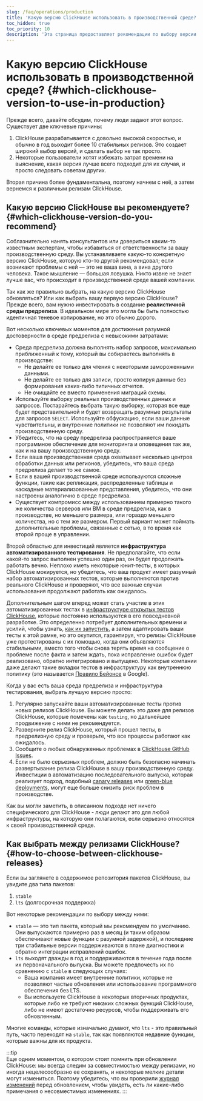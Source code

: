 ```yaml
---
slug: /faq/operations/production
title: 'Какую версию ClickHouse использовать в производственной среде?'
toc_hidden: true
toc_priority: 10
description: 'Эта страница предоставляет рекомендации по выбору версии ClickHouse для использования в производственной среде'
---
```



# Какую версию ClickHouse использовать в производственной среде? {#which-clickhouse-version-to-use-in-production}

Прежде всего, давайте обсудим, почему люди задают этот вопрос. Существует две ключевые причины:

1.  ClickHouse разрабатывается с довольно высокой скоростью, и обычно в год выходит более 10 стабильных релизов. Это создает широкий выбор версий, и сделать выбор не так просто.
2.  Некоторые пользователи хотят избежать затрат времени на выяснение, какая версия лучше всего подходит для их случая, и просто следовать советам других.

Вторая причина более фундаментальна, поэтому начнем с неё, а затем вернемся к различным релизам ClickHouse.

## Какую версию ClickHouse вы рекомендуете? {#which-clickhouse-version-do-you-recommend}

Соблазнительно нанять консультантов или довериться каким-то известным экспертам, чтобы избавиться от ответственности за вашу производственную среду. Вы устанавливаете какую-то конкретную версию ClickHouse, которую кто-то другой рекомендовал; если возникают проблемы с ней — это не ваша вина, а вина другого человека. Такое мышление — большая ловушка. Никто извне не знает лучше вас, что происходит в производственной среде вашей компании.

Так как же правильно выбрать, на какую версию ClickHouse обновляться? Или как выбрать вашу первую версию ClickHouse? Прежде всего, вам нужно инвестировать в создание **реалистичной среды предрелиза**. В идеальном мире это могла бы быть полностью идентичная теневое копирование, но это обычно дорого.

Вот несколько ключевых моментов для достижения разумной достоверности в среде предрелиза с невысокими затратами:

- Среда предрелиза должна выполнять набор запросов, максимально приближенный к тому, который вы собираетесь выполнять в производстве:
    - Не делайте ее только для чтения с некоторыми замороженными данными.
    - Не делайте ее только для записи, просто копируя данные без формирования каких-либо типичных отчетов.
    - Не очищайте ее вместо применения миграций схемы.
- Используйте выборку реальных производственных данных и запросов. Постарайтесь выбрать такую выборку, которая все еще будет представительной и будет возвращать разумные результаты для запросов `SELECT`. Используйте обфускацию, если ваши данные чувствительны, и внутренние политики не позволяют им покидать производственную среду.
- Убедитесь, что на среду предрелиза распространяется ваше программное обеспечение для мониторинга и оповещения так же, как и на вашу производственную среду.
- Если ваша производственная среда охватывает несколько центров обработки данных или регионов, убедитесь, что ваша среда предрелиза делает то же самое.
- Если в вашей производственной среде используются сложные функции, такие как репликация, распределенные таблицы и каскадные материализованные представления, убедитесь, что они настроены аналогично в среде предрелиза.
- Существует компромисс между использованием примерно такого же количества серверов или ВМ в среде предрелиза, как в производстве, но меньшего размера, или гораздо меньшего количества, но с тем же размером. Первый вариант может поймать дополнительные проблемы, связанные с сетью, в то время как второй проще в управлении.

Второй областью для инвестиций является **инфраструктура автоматизированного тестирования**. Не предполагайте, что если какой-то запрос выполнен успешно один раз, он будет продолжать работать вечно. Неплохо иметь некоторые юнит-тесты, в которых ClickHouse мокируется, но убедитесь, что ваш продукт имеет разумный набор автоматизированных тестов, которые выполняются против реального ClickHouse и проверяют, что все важные случаи использования продолжают работать как ожидалось.

Дополнительным шагом вперед может стать участие в этих автоматизированных тестах в [инфраструктуре открытых тестов ClickHouse](https://github.com/ClickHouse/ClickHouse/tree/master/tests), которые постоянно используются в его повседневной разработке. Это определенно потребует дополнительных времени и усилий, чтобы узнать, [как их запустить](../../development/tests.md), а затем адаптировать ваши тесты к этой рамке, но это окупится, гарантируя, что релизы ClickHouse уже протестированы с их помощью, когда они объявляются стабильными, вместо того чтобы снова терять время на сообщение о проблеме после факта и затем ждать, пока исправление ошибок будет реализовано, обратно интегрировано и выпущено. Некоторые компании даже делают такие вкладки тестов в инфраструктуру как внутреннюю политику (это называется [Правило Бейонсе](https://www.oreilly.com/library/view/software-engineering-at/9781492082781/ch01.html#policies_that_scale_well) в Google).

Когда у вас есть ваша среда предрелиза и инфраструктура тестирования, выбрать лучшую версию просто:

1.  Регулярно запускайте ваши автоматизированные тесты против новых релизов ClickHouse. Вы можете делать это даже для релизов ClickHouse, которые помечены как `testing`, но дальнейшее продвижение с ними не рекомендуется.
2.  Разверните релиз ClickHouse, который прошел тесты, в предрелизную среду и проверьте, что все процессы работают как ожидалось.
3.  Сообщите о любых обнаруженных проблемах в [ClickHouse GitHub Issues](https://github.com/ClickHouse/ClickHouse/issues).
4.  Если не было серьезных проблем, должно быть безопасно начинать развертывание релиза ClickHouse в вашу производственную среду. Инвестиции в автоматизацию последовательного выпуска, которая реализует подход, подобный [canary releases](https://martinfowler.com/bliki/CanaryRelease.html) или [green-blue deployments](https://martinfowler.com/bliki/BlueGreenDeployment.html), могут еще больше снизить риск проблем в производстве.

Как вы могли заметить, в описанном подходе нет ничего специфического для ClickHouse - люди делают это для любой инфраструктуры, на которую они полагаются, если серьезно относятся к своей производственной среде.

## Как выбрать между релизами ClickHouse? {#how-to-choose-between-clickhouse-releases}

Если вы заглянете в содержимое репозитория пакетов ClickHouse, вы увидите два типа пакетов:

1.  `stable`
2.  `lts` (долгосрочная поддержка)

Вот некоторые рекомендации по выбору между ними:

- `stable` — это тип пакета, который мы рекомендуем по умолчанию. Они выпускаются примерно раз в месяц (и таким образом обеспечивают новые функции с разумной задержкой), и последние три стабильные версии поддерживаются в плане диагностики и обратно интеграции исправлений ошибок.
- `lts` выходят дважды в год и поддерживаются в течение года после их первоначального выпуска. Вы можете предпочесть их по сравнению с `stable` в следующих случаях:
    - Ваша компания имеет внутренние политики, которые не позволяют частые обновления или использование программного обеспечения без LTS.
    - Вы используете ClickHouse в некоторых вторичных продуктах, которые либо не требуют никаких сложных функций ClickHouse, либо не имеют достаточно ресурсов, чтобы поддерживать его обновленным.

Многие команды, которые изначально думают, что `lts` - это правильный путь, часто переходят на `stable`, так как появляются недавние функции, которые важны для их продукта.

:::tip    
Еще одним моментом, о котором стоит помнить при обновлении ClickHouse: мы всегда следим за совместимостью между релизами, но иногда нецелесообразно ее сохранять, и некоторые мелкие детали могут измениться. Поэтому убедитесь, что вы проверили [журнал изменений](/whats-new/changelog/index.md) перед обновлением, чтобы увидеть, есть ли какие-либо примечания о несовместимых изменениях.
:::
